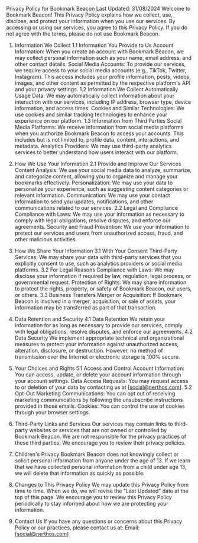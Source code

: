 Privacy Policy for Bookmark Beacon
Last Updated: 31/08/2024
Welcome to Bookmark Beacon! This Privacy Policy explains how we collect, use, disclose, and protect your information when you use our services. By accessing or using our services, you agree to this Privacy Policy. If you do not agree with the terms, please do not use Bookmark Beacon.

1. Information We Collect
1.1 Information You Provide to Us
Account Information: When you create an account with Bookmark Beacon, we may collect personal information such as your name, email address, and other contact details.
Social Media Accounts: To provide our services, we require access to your social media accounts (e.g., TikTok, Twitter, Instagram). This access includes your profile information, posts, videos, images, and other content as permitted by the respective platform's API and your privacy settings.
1.2 Information We Collect Automatically
Usage Data: We may automatically collect information about your interaction with our services, including IP address, browser type, device information, and access times.
Cookies and Similar Technologies: We use cookies and similar tracking technologies to enhance your experience on our platform.
1.3 Information from Third Parties
Social Media Platforms: We receive information from social media platforms when you authorize Bookmark Beacon to access your accounts. This includes but is not limited to, profile data, content, interactions, and metadata.
Analytics Providers: We may use third-party analytics services to better understand how users interact with our platform.

2. How We Use Your Information
2.1 Provide and Improve Our Services
Content Analysis: We use your social media data to analyze, summarize, and categorize content, allowing you to organize and manage your bookmarks effectively.
Personalization: We may use your data to personalize your experience, such as suggesting content categories or relevant information.
Communication: We may use your contact information to send you updates, notifications, and other communications related to our services.
2.2 Legal and Compliance
Compliance with Laws: We may use your information as necessary to comply with legal obligations, resolve disputes, and enforce our agreements.
Security and Fraud Prevention: We use your information to protect our services and users from unauthorized access, fraud, and other malicious activities.

3. How We Share Your Information
3.1 With Your Consent
Third-Party Services: We may share your data with third-party services that you explicitly consent to use, such as analytics providers or social media platforms.
3.2 For Legal Reasons
Compliance with Laws: We may disclose your information if required by law, regulation, legal process, or governmental request.
Protection of Rights: We may share information to protect the rights, property, or safety of Bookmark Beacon, our users, or others.
3.3 Business Transfers
Merger or Acquisition: If Bookmark Beacon is involved in a merger, acquisition, or sale of assets, your information may be transferred as part of that transaction.

4. Data Retention and Security
4.1 Data Retention
We retain your information for as long as necessary to provide our services, comply with legal obligations, resolve disputes, and enforce our agreements.
4.2 Data Security
We implement appropriate technical and organizational measures to protect your information against unauthorized access, alteration, disclosure, or destruction. However, no method of transmission over the Internet or electronic storage is 100% secure.

5. Your Choices and Rights
5.1 Access and Control
Account Information: You can access, update, or delete your account information through your account settings.
Data Access Requests: You may request access to or deletion of your data by contacting us at [social@nerthos.com].
5.2 Opt-Out
Marketing Communications: You can opt out of receiving marketing communications by following the unsubscribe instructions provided in those emails.
Cookies: You can control the use of cookies through your browser settings.

6. Third-Party Links and Services
Our services may contain links to third-party websites or services that are not owned or controlled by Bookmark Beacon. We are not responsible for the privacy practices of these third parties. We encourage you to review their privacy policies.
7. Children's Privacy
Bookmark Beacon does not knowingly collect or solicit personal information from anyone under the age of 13. If we learn that we have collected personal information from a child under age 13, we will delete that information as quickly as possible.
8. Changes to This Privacy Policy
We may update this Privacy Policy from time to time. When we do, we will revise the "Last Updated" date at the top of this page. We encourage you to review this Privacy Policy periodically to stay informed about how we are protecting your information.
9. Contact Us
If you have any questions or concerns about this Privacy Policy or our practices, please contact us at:
Email: [social@nerthos.com]
